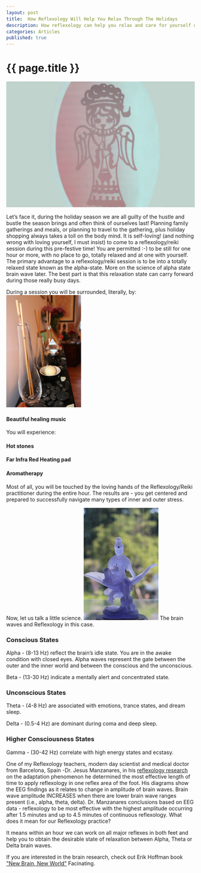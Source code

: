 ```yaml
---
layout: post
title:  How Reflexology Will Help You Relax Through The Holidays
description: How reflexology can help you relax and care for yourself during the stressful pre-holiday time.
categories: Articles
published: true
---
```


<h1>{{ page.title }}</h1>


<img class="img-responsive pull-right space" src="/img/angel.jpg">


Let’s face it, during the holiday season we are all guilty of the hustle and bustle the season brings and often think of ourselves last!  Planning family gatherings and meals, or planning to travel to the gathering, plus holiday shopping always  takes a toll on the body mind.  It is self-loving! (and nothing wrong with loving yourself, I must insist)  to come to a reflexology/reiki session during this pre-festive time! You are permitted :-) to be still for one hour or more, with no place to go, totally relaxed and at one with yourself.  The primary advantage to a reflexology/reiki session is to be into a totally relaxed state known as the alpha-state.  More on the science of alpha state  brain wave later. The best part is that this relaxation state can carry forward during those really busy days. 

During a session you will be surrounded, literally, by:
<img class="img-responsive pull-right space" src="/img/IMG_4694.jpg">
#### <span class="peach">Beautiful healing music</span>

You will experience:

#### <span class="peach">Hot stones</span>

#### <span class="peach">Far Infra Red Heating pad</span>

#### <span class="peach">Aromatherapy </span>

Most of all, you will be touched by the loving hands of the Reflexology/Reiki practitioner during the entire hour. The results are - you get centered and prepared to successfully navigate many types of inner and outer stress.

Now, let us talk a little science.
<img class="img-responsive pull-left space" src="/img/IMG_6073.jpg">
The brain waves and Reflexology in this case.

### <span class="pea">Conscious States</span>

Alpha - (8-13 Hz) reflect the brain’s idle state. You are in the awake condition with closed eyes. Alpha waves represent the gate between the outer and the inner world and between the conscious and the unconscious.

Beta - (13-30 Hz) indicate a mentally alert and concentrated state.

### <span class="pea">Unconscious States</span>

Theta - (4-8 Hz) are associated with emotions, trance states, and dream sleep.

Delta -  (0.5-4 Hz) are dominant during coma and deep sleep.

### <span class="pea">Higher Consciousness States</span>

Gamma - (30-42 Hz) correlate with high energy states and ecstasy. 




One of my Reflexology teachers, modern day scientist and medical doctor from Barcelona, Spain -Dr. Jesus Manzanares,  in his <a href="http://www.manzanaresmethod.com/research/" target="_blank">reflexology research</a> on the adaptation phenomenon he determined the most effective length of time to apply reflexology in one reflex area of the foot. His diagrams show the EEG findings as it relates to change in amplitude of brain waves. Brain wave amplitude INCREASES when there are lower brain wave ranges present (i.e., alpha, theta, delta). Dr. Manzanares conclusions based on EEG data -  reflexology to be most effective with the highest amplitude occurring after 1.5 minutes and up to 4.5 minutes of continuous reflexology.  What does it mean for our Reflexology practice?

It means within an hour we can work on all major reflexes in both feet and help you to obtain the desirable state of relaxation between Alpha, Theta or Delta brain waves. 

If you are interested in the brain research, check out Erik Hoffman book <span class="pea">["New Brain, New World"](http://www.newbrainnewworld.com/)</span> Facinating.




<br><br>






